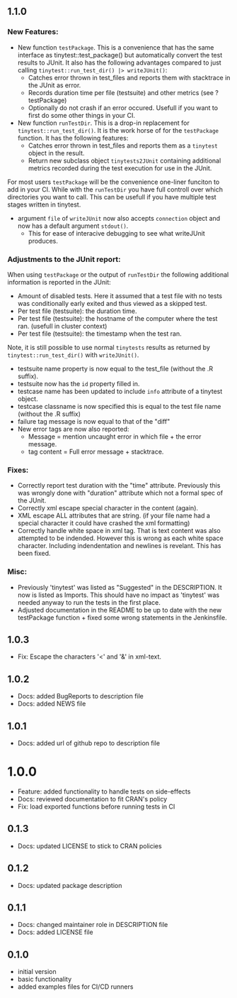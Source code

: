 ## 1.1.0 

### New Features:

* New function `testPackage`. This is a convenience that has the same interface as tinytest::test_package() 
  but automatically convert the test results to JUnit. 
  It also has the following advantages compared to just calling `tinytest::run_test_dir() |> writeJUnit()`:
    * Catches error thrown in test_files and reports them with stacktrace in the JUnit as error.
    * Records duration time per file (testsuite) and other metrics (see ?testPackage)
    * Optionally do not crash if an error occured. Usefull if you want to first do some other things in your CI.
* New function `runTestDir`. This is a drop-in replacement for `tinytest::run_test_dir()`. It is the work horse of 
  for the `testPackage` function. It has the following features:
    * Catches error thrown in test_files and reports them as a `tinytest` object in the result.
    * Return new subclass object `tinytests2JUnit` containing additional metrics recorded during the test execution for use in the JUnit.

For most users `testPackage` will be the convenience one-liner funciton to add in your CI. While with 
the `runTestDir` you have full controll over which directories you want to call. This can be usefull 
if you have multiple test stages written in tinytest.

* argument `file` of `writeJUnit` now also accepts `connection` object and now has a default argument `stdout()`.
     * This for ease of interacive debugging to see what writeJUnit produces.

### Adjustments to the JUnit report:

When using `testPackage` or the output of `runTestDir` the following additional information is reported in the JUnit:

* Amount of disabled tests. Here it assumed that a test file with no tests was conditionally early exited and thus viewed as a skipped test.
* Per test file (testsuite): the duration time.
* Per test file (testsuite): the hostname of the computer where the test ran. (usefull in cluster context)
* Per test file (testsuite): the timestamp when the test ran. 

Note, it is still possible to use normal `tinytests` results as returned by `tinytest::run_test_dir()` with `writeJUnit()`. 

* testsuite name property is now equal to the test_file (without the .R suffix).
* testsuite now has the `id` property filled in.
* testcase name has been updated to include `info` attribute of a tinytest object. 
* testcase classname is now specified this is equal to the test file name (without the .R suffix)
* failure tag message is now equal to that of the "diff" 
* New error tags are now also reported:
    * Message = mention uncaught error in which file + the error message. 
    * tag content = Full error message + stacktrace. 

### Fixes:

* Correctly report test duration with the "time" attribute. Previously this was wrongly done with "duration" attribute which not a formal spec of the JUnit.
* Correctly xml escape special character in the content (again).
* XML escape ALL attributes that are string. (if your file name had a special character it could have crashed the xml formatting)
* Correctly handle white space in xml tag. That is text content was also attempted to be indended. However this is wrong as each white space character. Including indendentation and newlines is revelant. This has been fixed.


### Misc:

* Previously 'tinytest' was listed as "Suggested" in the DESCRIPTION. It now is listed as Imports. This should have no impact as 'tinytest' was needed anyway to run the tests in the first place.
* Adjusted documentation in the README to be up to date with the new testPackage function + fixed some wrong statements in the Jenkinsfile.

## 1.0.3

* Fix: Escape the characters '<' and '&' in xml-text. 

## 1.0.2

* Docs: added BugReports to description file
* Docs: added NEWS file

## 1.0.1

* Docs: added url of github repo to description file
    
# 1.0.0

* Feature: added functionality to handle tests on side-effects
* Docs: reviewed documentation to fit CRAN's policy
* Fix: load exported functions before running tests in CI
    
## 0.1.3

* Docs: updated LICENSE to stick to CRAN policies

## 0.1.2
 
* Docs: updated package description

## 0.1.1

* Docs: changed maintainer role in DESCRIPTION file
* Docs: added LICENSE file
    
## 0.1.0

* initial version
* basic functionality
* added examples files for CI/CD runners

